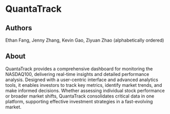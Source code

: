 # QuantaTrack

## Authors

Ethan Fang, Jenny Zhang, Kevin Gao, Ziyuan Zhao (alphabetically ordered)

## About

QuantaTrack provides a comprehensive dashboard for monitoring the NASDAQ100, delivering real-time insights and detailed performance analysis. 
Designed with a user-centric interface and advanced analytics tools, it enables investors to track key metrics, identify market trends, and make informed decisions. 
Whether assessing individual stock performance or broader market shifts, QuantaTrack consolidates critical data in one platform, 
supporting effective investment strategies in a fast-evolving market.
